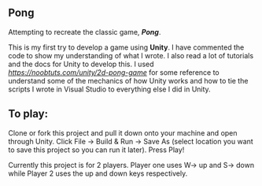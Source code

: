 ## Pong
Attempting to recreate the classic game, ***Pong***.


This is my first try to develop a game using **Unity**.  I have commented the code to show my understanding of what I wrote.  I also read a lot of tutorials and the docs for Unity to develop this.  I used *https://noobtuts.com/unity/2d-pong-game* for some reference to understand some of the mechanics of how Unity works and how to tie the scripts I wrote in Visual Studio to everything else I did in Unity.  


## To play:
Clone or fork this project and pull it down onto your machine and open through Unity.  Click File -> Build & Run -> Save As (select location you want to save this project so you can run it later).  Press Play!

Currently this project is for 2 players.  Player one uses W-> up and S-> down while Player 2 uses the up and down keys respectively.
